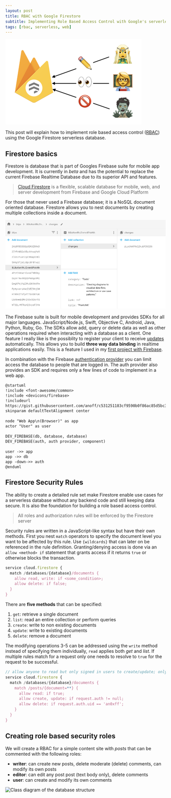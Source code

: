 ```yaml
---
layout: post
title: RBAC with Google Firestore
subtitle: Implementing Role Based Access Control with Google's serverless database
tags: [rbac, serverless, web]
---
```


![Zombies not allowed](../../img/assets/rbac-firestore/logo.png)

This post will explain how to implement role based access control ([RBAC](https://en.wikipedia.org/wiki/Role-based_access_control)) using the Google Firestore serverless database.

## Firestore basics

Firestore is database that is part of Googles Firebase suite for mobile app development. It is currently in _beta_ and has the potential to replace the current Firebase Realtime Database due to its superior API and features.
> [Cloud Firestore](https://firebase.google.com/docs/firestore/) is a flexible, scalable database for mobile, web, and server development from Firebase and Google Cloud Platform

For those that never used a Firebase database; it is a NoSQL document oriented database. Firestore allows you to nest documents by creating multiple collections inside a document.

<img src="../../img/assets/rbac-firestore/firestore-documents.png" width="640px" alt="Screenshot of a Firestore database with nested collections">

The Firebase suite is built for mobile development and provides SDKs for all major languages. JavaScript/Node.js, Swift, Objective C, Android, Java, Python, Ruby, Go. The SDKs allow add, query or delete data as well as other operations required when interacting with a database as a client. One feature I really like is the possiblity to register your client to receive [updates](https://firebase.google.com/docs/firestore/query-data/listen) automatically. This allows you to build **three way data binding** in realtime applications easily. This is a feature I used in my [first project with Firebase](https://github.com/anoff/microllaborators).

In combination with the Firebase [authentication provider](https://firebase.google.com/docs/auth/) you can limit access the database to people that are logged in. The auth provider also provides an SDK and requires only a few lines of code to implement in a web app.

```plantuml
@startuml
!include <font-awesome/common>
!include <devicons/firebase>
!includeurl https://gist.githubusercontent.com/anoff/c531251183cf9590b0f86ac85d5bc353/raw/fancy.plantuml
skinparam defaultTextAlignment center

node "Web App\n(Browser)" as app
actor "User" as user

DEV_FIREBASE(db, database, database)
DEV_FIREBASE(auth, auth provider, component)

user ->> app
app ->> db
app -down->> auth
@enduml
```

## Firestore Security Rules

The ability to create a detailed rule set make Firestore enable use cases for a serverless database without any backend code and still keeping data secure. It is also the foundation for building a role based access control.

> All roles and authorization rules will be enforced by the Firestore server

Security rules are written in a JavaScript-like syntax but have their own methods. First you nest `match` operators to specify the document level you want to be affected by this rule. Use `{wildcards}` that can later on be referenced in the rule definition. Granting/denying access is done via an `allow <method> if` statement that grants access if it returns `true` or otherwise blocks the transaction.

```javascript
service cloud.firestore {
  match /databases/{database}/documents {
    allow read, write: if <some_condition>;
    allow delete: if false;
  }
}
```

There are **five methods** that can be specified:

1. `get`: retrieve a single document
1. `list`: read an entire collection or perform queries
1. `create`: write to non existing documents
1. `update`: write to existing documents
1. `delete`: remove a document


The modifying operations 3-5 can be addressed using the `write` method instead of specifying them individually, `read` applies both _get_ and _list_. If multiple rules match for a request only one needs to resolve to `true` for the request to be successful.

```javascript
// allow anyone to read but only signed in users to create/update; only a specific user can delete
service cloud.firestore {
  match /databases/{database}/documents {
    match /posts/{document=**} {
      allow read: if true;
      allow create, update: if request.auth != null;
      allow delete: if request.auth.uid == 'an0xff';
    }
  }
}
```

## Creating role based security roles

We will create a RBAC for a simple content site with _posts_ that can be commented with the following roles:

- **writer**: can create new posts, delete moderate (delete) comments, can modify its own posts
- **editor**: can edit any post post (text body only), delete comments
- **user**: can create and modify its own comments

![Class diagram of the database structure](http://www.plantuml.com/plantuml/proxy?cache=no&src=document-classes.puml)
